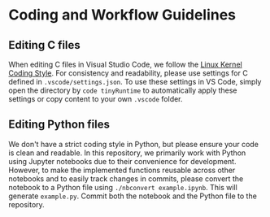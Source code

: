 # Coding and Workflow Guidelines

## Editing C files

When editing C files in Visual Studio Code, we follow the [Linux Kernel Coding Style](https://www.kernel.org/doc/html/v4.10/process/coding-style.html).
For consistency and readability, please use settings for C defined in `.vscode/settings.json`. To use these settings in VS Code, simply open the directory by `code tinyRuntime` to automatically apply these settings or copy content to your own `.vscode` folder.

## Editing Python files

We don't have a strict coding style in Python, but please ensure your code is clean and readable. In this repository, we primarily work with Python using Jupyter notebooks due to their convenience for development. However, to make the implemented functions reusable across other notebooks and to easily track changes in commits, please convert the notebook to a Python file using `./nbconvert example.ipynb`. This will generate `example.py`. Commit both the notebook and the Python file to the repository.

